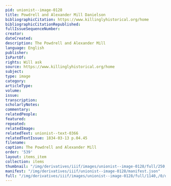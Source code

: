 ```yaml
---
pid: unionist--image-0128
title: Powdrell and Alexander Mill Danielson
bibliographicCitation: https://www.killinglyhistorical.org/home
bibliographicCitationRepublished: 
fullIssueSequenceNumber: 
creator: 
dateCreated: 
description: The Powdrell and Alexander Mill
language: English
publisher: 
IsPartOf: 
rights: Will ask
source: https://www.killinglyhistorical.org/home
subject: 
type: image
category: 
articleType: 
volume: 
issue: 
transcription: 
scholarlyNotes: 
commentary: 
relatedPeople: 
featured: 
repeated: 
relatedImage: 
relatedText: unionist--text-0366
relatedTextIssue: 1834-03-13 p.04.45
filename: 
caption: The Powdrell and Alexander Mill
order: '539'
layout: items_item
collection: items
thumbnail: "/img/derivatives/iiif/images/unionist--image-0128/full/250,/0/default.jpg"
manifest: "/img/derivatives/iiif/unionist--image-0128/manifest.json"
full: "/img/derivatives/iiif/images/unionist--image-0128/full/1140,/0/default.jpg"
---
```

